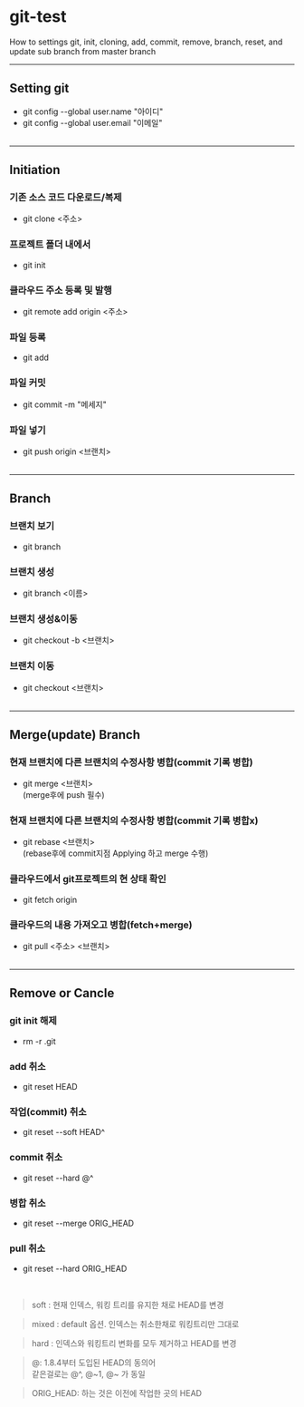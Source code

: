 # git-test

How to settings git, init, cloning, add, commit, remove, branch, reset, and update sub branch from master branch
<br>

---

## Setting git

- git config --global user.name "아이디"
- git config --global user.email "이메일"
  <br><br>

---

## Initiation

### 기존 소스 코드 다운로드/복제

- git clone <주소>

### 프로젝트 폴더 내에서

- git init

### 클라우드 주소 등록 및 발행

- git remote add origin <주소>

### 파일 등록

- git add

### 파일 커밋

- git commit -m "메세지"

### 파일 넣기

- git push origin <브랜치>
  <br><br>

---

## Branch

### 브랜치 보기

- git branch

### 브랜치 생성

- git branch <이름>

### 브랜치 생성&이동

- git checkout -b <브랜치>

### 브랜치 이동

- git checkout <브랜치>
  <br><br>

---

## Merge(update) Branch

### 현재 브랜치에 다른 브랜치의 수정사항 병합(commit 기록 병합)

- git merge <브랜치><br>
  (merge후에 push 필수)

### 현재 브랜치에 다른 브랜치의 수정사항 병합(commit 기록 병합x)

- git rebase <브랜치><br>
  (rebase후에 commit지점 Applying 하고 merge 수행)

### 클라우드에서 git프로젝트의 현 상태 확인

- git fetch origin

### 클라우드의 내용 가져오고 병합(fetch+merge)

- git pull <주소> <브랜치>
  <br><br>

---

## Remove or Cancle

### git init 해제

- rm -r .git

### add 취소

- git reset HEAD

### 작업(commit) 취소

- git reset --soft HEAD^

### commit 취소

- git reset --hard @^

### 병합 취소

- git reset --merge ORIG_HEAD

### pull 취소

- git reset --hard ORIG_HEAD

<br>

> soft : 현재 인덱스, 워킹 트리를 유지한 채로 HEAD를 변경

> mixed : default 옵션. 인덱스는 취소한채로 워킹트리만 그대로

> hard : 인덱스와 워킹트리 변화를 모두 제거하고 HEAD를 변경

> @: 1.8.4부터 도입된 HEAD의 동의어<br>같은걸로는 @^, @~1, @~ 가 동일

> ORIG_HEAD: 하는 것은 이전에 작업한 곳의 HEAD

<br>
